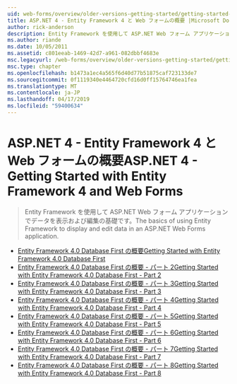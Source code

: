 ```yaml
---
uid: web-forms/overview/older-versions-getting-started/getting-started-with-ef/index
title: ASP.NET 4 - Entity Framework 4 と Web フォームの概要 |Microsoft Docs
author: rick-anderson
description: Entity Framework を使用して ASP.NET Web フォーム アプリケーションでデータを表示および編集の基礎です。
ms.author: riande
ms.date: 10/05/2011
ms.assetid: c801eeab-1469-42d7-a961-082dbbf4683e
msc.legacyurl: /web-forms/overview/older-versions-getting-started/getting-started-with-ef
msc.type: chapter
ms.openlocfilehash: b1473a1ec4a565f6d40d77b51875caf723133de7
ms.sourcegitcommit: 0f1119340e4464720cfd16d0ff15764746ea1fea
ms.translationtype: MT
ms.contentlocale: ja-JP
ms.lasthandoff: 04/17/2019
ms.locfileid: "59400634"
---
```

# <a name="aspnet-4---getting-started-with-entity-framework-4-and-web-forms"></a><span data-ttu-id="521b4-103">ASP.NET 4 - Entity Framework 4 と Web フォームの概要</span><span class="sxs-lookup"><span data-stu-id="521b4-103">ASP.NET 4 - Getting Started with Entity Framework 4 and Web Forms</span></span>

> <span data-ttu-id="521b4-104">Entity Framework を使用して ASP.NET Web フォーム アプリケーションでデータを表示および編集の基礎です。</span><span class="sxs-lookup"><span data-stu-id="521b4-104">The basics of using Entity Framework to display and edit data in an ASP.NET Web Forms application.</span></span>


- [<span data-ttu-id="521b4-105">Entity Framework 4.0 Database First の概要</span><span class="sxs-lookup"><span data-stu-id="521b4-105">Getting Started with Entity Framework 4.0 Database First</span></span>](the-entity-framework-and-aspnet-getting-started-part-1.md)
- [<span data-ttu-id="521b4-106">Entity Framework 4.0 Database First の概要 - パート 2</span><span class="sxs-lookup"><span data-stu-id="521b4-106">Getting Started with Entity Framework 4.0 Database First - Part 2</span></span>](the-entity-framework-and-aspnet-getting-started-part-2.md)
- [<span data-ttu-id="521b4-107">Entity Framework 4.0 Database First の概要 - パート 3</span><span class="sxs-lookup"><span data-stu-id="521b4-107">Getting Started with Entity Framework 4.0 Database First - Part 3</span></span>](the-entity-framework-and-aspnet-getting-started-part-3.md)
- [<span data-ttu-id="521b4-108">Entity Framework 4.0 Database First の概要 - パート 4</span><span class="sxs-lookup"><span data-stu-id="521b4-108">Getting Started with Entity Framework 4.0 Database First - Part 4</span></span>](the-entity-framework-and-aspnet-getting-started-part-4.md)
- [<span data-ttu-id="521b4-109">Entity Framework 4.0 Database First の概要 - パート 5</span><span class="sxs-lookup"><span data-stu-id="521b4-109">Getting Started with Entity Framework 4.0 Database First - Part 5</span></span>](the-entity-framework-and-aspnet-getting-started-part-5.md)
- [<span data-ttu-id="521b4-110">Entity Framework 4.0 Database First の概要 - パート 6</span><span class="sxs-lookup"><span data-stu-id="521b4-110">Getting Started with Entity Framework 4.0 Database First - Part 6</span></span>](the-entity-framework-and-aspnet-getting-started-part-6.md)
- [<span data-ttu-id="521b4-111">Entity Framework 4.0 Database First の概要 - パート 7</span><span class="sxs-lookup"><span data-stu-id="521b4-111">Getting Started with Entity Framework 4.0 Database First - Part 7</span></span>](the-entity-framework-and-aspnet-getting-started-part-7.md)
- [<span data-ttu-id="521b4-112">Entity Framework 4.0 Database First の概要 - パート 8</span><span class="sxs-lookup"><span data-stu-id="521b4-112">Getting Started with Entity Framework 4.0 Database First - Part 8</span></span>](the-entity-framework-and-aspnet-getting-started-part-8.md)
